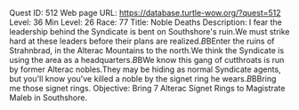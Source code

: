 Quest ID: 512
Web page URL: https://database.turtle-wow.org/?quest=512
Level: 36
Min Level: 26
Race: 77
Title: Noble Deaths
Description: I fear the leadership behind the Syndicate is bent on Southshore's ruin.We must strike hard at these leaders before their plans are realized.$B$BEnter the ruins of Strahnbrad, in the Alterac Mountains to the north.We think the Syndicate is using the area as a headquarters.$B$BWe know this gang of cutthroats is run by former Alterac nobles.They may be hiding as normal Syndicate agents, but you'll know you've killed a noble by the signet ring he wears.$B$BBring me those signet rings.
Objective: Bring 7 Alterac Signet Rings to Magistrate Maleb in Southshore.
